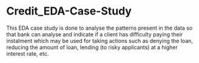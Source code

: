 # Credit_EDA-Case-Study
This EDA case study is done to analyse the patterns present in the data so that bank can analyse and indicate if a client has difficulty paying their instalment which may be used for taking actions such as denying the loan, reducing the amount of loan, lending (to risky applicants) at a higher interest rate, etc.
